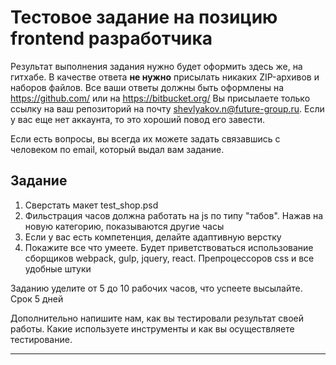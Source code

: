 # Тестовое задание на позицию frontend разработчика

Результат выполнения задания нужно будет оформить здесь же, на гитхабе.
В качестве ответа __не нужно__ присылать никаких ZIP-архивов и наборов файлов. Все ваши ответы должны быть оформлены на https://github.com/ или на https://bitbucket.org/
Вы присылаете только ссылку на ваш репозиторий на почту shevlyakov.n@future-group.ru. 
Если у вас еще нет аккаунта, то это хороший повод его завести.

Если есть вопросы, вы всегда их можете задать связавшись с человеком по email, который выдал вам задание.

## Задание

1. Сверстать макет test_shop.psd
2. Фильстрация часов должна работать на js по типу "табов". Нажав на новую категорию, показываются другие часы
3. Если у вас есть компетенция, делайте адаптивную верстку
4. Покажите все что умеете. Будет приветствоваться использование сборщиков webpack, gulp, jquery, react. Препроцессоров css и все удобные штуки

Заданию уделите от 5 до 10 рабочих часов, что успеете высылайте. Срок 5 дней



Дополнительно напишите нам, как вы тестировали результат своей работы. Какие используете инструменты и как вы осуществляете тестирование.

---
